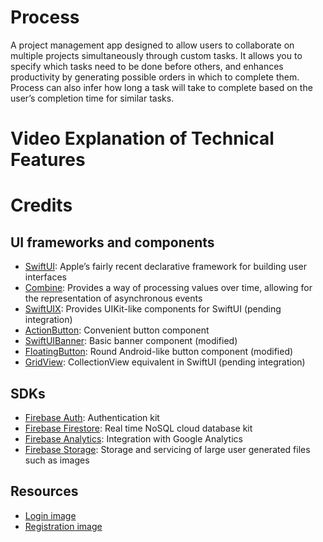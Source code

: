 # Process
A project management app designed to allow users to collaborate on multiple projects simultaneously through custom tasks. It allows you to specify which tasks need to be done before others, and enhances productivity by generating possible orders in which to complete them. Process can also infer how long a task will take to complete based on the user’s completion time for similar tasks.

# Video Explanation of Technical Features



# Credits

## UI frameworks and components
* [SwiftUI](https://developer.apple.com/xcode/swiftui/): Apple’s fairly recent declarative framework for building user interfaces
* [Combine](https://developer.apple.com/documentation/combine): Provides a way of processing values over time, allowing for the representation of asynchronous events
* [SwiftUIX](https://github.com/SwiftUIX/SwiftUIX): Provides UIKit-like components for SwiftUI (pending integration)
* [ActionButton](https://github.com/swiftui-library/action-button): Convenient button component
* [SwiftUIBanner](https://github.com/jboullianne/SwiftUIBanner): Basic banner component (modified)
* [FloatingButton](https://swiftuirecipes.com/blog/floating-action-button-in-swiftui): Round Android-like button component (modified)
* [GridView](https://github.com/Q-Mobile/QGrid): CollectionView equivalent in SwiftUI (pending integration)

## SDKs
* [Firebase Auth](https://firebase.google.com/docs/auth): Authentication kit
* [Firebase Firestore](https://firebase.google.com/docs/firestore?authuser=0): Real time NoSQL cloud database kit
* [Firebase Analytics](https://firebase.google.com/docs/analytics): Integration with Google Analytics
* [Firebase Storage](https://firebase.google.com/docs/storage): Storage and servicing of large user generated files such as images

## Resources
* [Login image](https://www.freepik.com/free-vector/colleagues-working-together-project_9174459.htm#query=people%20working&position=12&from_view=search)
* [Registration image](https://www.freepik.com/free-vector/businessman-holding-pencil-big-complete-checklist-with-tick-marks_11879344.htm#query=register&position=0&from_view=search)
